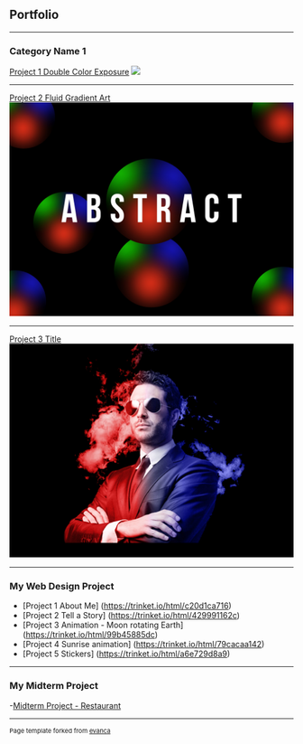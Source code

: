 ## Portfolio

---

### Category Name 1 

[Project 1 Double Color Exposure](/sample_page)
<img src="https://github.com/asaucedo26/alfredportfolio/blob/master/images/Double%20Color%20exposure.png?raw=true">

---
[Project 2 Fluid Gradient Art](/pdf/sample_presentation.pdf)
<img src="images/Fluid Gradient art.jpg?raw=true">

---
[Project 3 Title](http://example.com/)
<img src="https://github.com/asaucedo26/alfredportfolio/blob/master/images/Dual%20lighting%20effect.jpg?raw=true"/>

---

### My Web Design Project

- [Project 1 About Me] (https://trinket.io/html/c20d1ca716)
- [Project 2 Tell a Story] (https://trinket.io/html/429991162c)
- [Project 3 Animation - Moon rotating Earth] (https://trinket.io/html/99b45885dc)
- [Project 4 Sunrise animation] (https://trinket.io/html/79cacaa142)
- [Project 5 Stickers] (https://trinket.io/html/a6e729d8a9)

---
### My Midterm Project

-[Midterm Project - Restaurant](https://michelin-restaurant.w3spaces.com/saved-from-Tryit-2022-11-03.html)



---
<p style="font-size:11px">Page template forked from <a href="https://github.com/evanca/quick-portfolio">evanca</a></p>
<!-- Remove above link if you don't want to attibute -->
